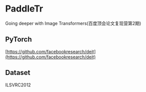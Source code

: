# PaddleTr
Going deeper with Image Transformers(百度顶会论文复现营第2期)
## PyTorch
[https://github.com/facebookresearch/deit](https://github.com/facebookresearch/deit)
## Dataset
ILSVRC2012
